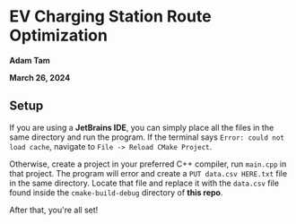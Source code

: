# EV Charging Station Route Optimization

**Adam Tam**

**March 26, 2024**

## Setup
If you are using a **JetBrains IDE**, you can simply place all the files in the same directory and run the program. If the terminal says `Error: could not load cache`, navigate to `File -> Reload CMake Project`.

Otherwise, create a project in your preferred C++ compiler, run `main.cpp` in that project. The program will error and create a `PUT data.csv HERE.txt` file in the same directory. Locate that file and replace it with the `data.csv` file found inside the `cmake-build-debug` directory of **this repo**.

After that, you're all set!